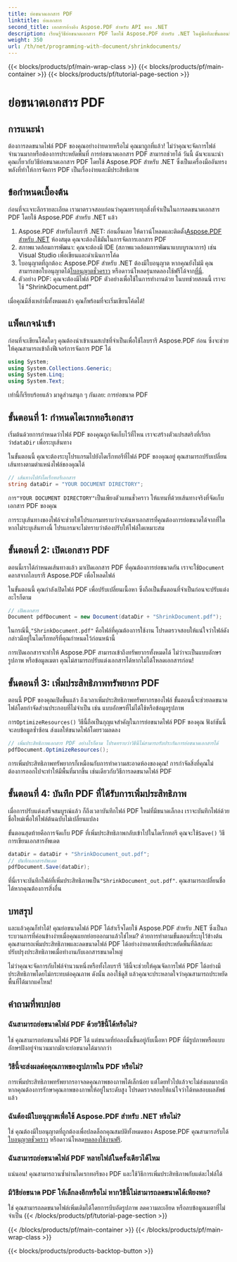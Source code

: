 ```yaml
---
title: ย่อขนาดเอกสาร PDF
linktitle: ย่อเอกสาร
second_title: เอกสารอ้างอิง Aspose.PDF สำหรับ API ของ .NET
description: เรียนรู้วิธีย่อขนาดเอกสาร PDF โดยใช้ Aspose.PDF สำหรับ .NET ในคู่มือทีละขั้นตอนนี้ เพิ่มประสิทธิภาพทรัพยากร PDF และลดขนาดไฟล์โดยไม่กระทบต่อคุณภาพ
weight: 350
url: /th/net/programming-with-document/shrinkdocuments/
---
```


{{< blocks/products/pf/main-wrap-class >}}
{{< blocks/products/pf/main-container >}}
{{< blocks/products/pf/tutorial-page-section >}}

# ย่อขนาดเอกสาร PDF

## การแนะนำ

ต้องการลดขนาดไฟล์ PDF ของคุณอย่างง่ายดายหรือไม่ คุณมาถูกที่แล้ว! ไม่ว่าคุณจะจัดการไฟล์จำนวนมากหรือต้องการประหยัดพื้นที่ การย่อขนาดเอกสาร PDF สามารถช่วยได้ วันนี้ ฉันจะแนะนำคุณเกี่ยวกับวิธีย่อขนาดเอกสาร PDF โดยใช้ Aspose.PDF สำหรับ .NET ซึ่งเป็นเครื่องมืออันทรงพลังที่ทำให้การจัดการ PDF เป็นเรื่องง่ายและมีประสิทธิภาพ

## ข้อกำหนดเบื้องต้น

ก่อนที่จะเจาะลึกรายละเอียด เรามาตรวจสอบก่อนว่าคุณทราบทุกสิ่งที่จำเป็นในการลดขนาดเอกสาร PDF โดยใช้ Aspose.PDF สำหรับ .NET แล้ว

1.  Aspose.PDF สำหรับไลบรารี .NET: ก่อนอื่นเลย ให้ดาวน์โหลดและติดตั้ง[Aspose.PDF สำหรับ .NET](https://releases.aspose.com/pdf/net/) ห้องสมุด คุณจะต้องใช้มันในการจัดการเอกสาร PDF
2. สภาพแวดล้อมการพัฒนา: คุณจะต้องมี IDE (สภาพแวดล้อมการพัฒนาแบบบูรณาการ) เช่น Visual Studio เพื่อเขียนและดำเนินการโค้ด
3.  ใบอนุญาตที่ถูกต้อง: Aspose.PDF สำหรับ .NET ต้องมีใบอนุญาต หากคุณยังไม่มี คุณสามารถขอใบอนุญาตได้[ใบอนุญาตชั่วคราว](https://purchase.aspose.com/temporary-license/) หรือดาวน์โหลดรุ่นทดลองใช้ฟรีได้จาก[ที่นี่](https://releases.aspose.com/).
4. ตัวอย่าง PDF: คุณจะต้องมีไฟล์ PDF ตัวอย่างเพื่อใช้ในการทำงานด้วย ในบทช่วยสอนนี้ เราจะใช้ "ShrinkDocument.pdf"

เมื่อคุณมีสิ่งเหล่านี้ทั้งหมดแล้ว คุณก็พร้อมที่จะเริ่มเขียนโค้ดได้!


## แพ็คเกจนำเข้า

ก่อนที่จะเขียนโค้ดใดๆ คุณต้องนำเข้าเนมสเปซที่จำเป็นเพื่อใช้ไลบรารี Aspose.PDF ก่อน ซึ่งจะช่วยให้คุณสามารถเข้าถึงฟีเจอร์การจัดการ PDF ได้

```csharp
using System;
using System.Collections.Generic;
using System.Linq;
using System.Text;
```

เท่านี้ก็เรียบร้อยแล้ว มาดูส่วนสนุก ๆ กันเลย: การย่อขนาด PDF

## ขั้นตอนที่ 1: กำหนดไดเรกทอรีเอกสาร

 เริ่มต้นด้วยการกำหนดว่าไฟล์ PDF ของคุณถูกจัดเก็บไว้ที่ไหน เราจะสร้างตัวแปรสตริงที่เรียกว่า`dataDir` เพื่อระบุเส้นทาง

ในขั้นตอนนี้ คุณจะต้องระบุโปรแกรมไปยังไดเร็กทอรีที่ไฟล์ PDF ของคุณอยู่ คุณสามารถปรับเปลี่ยนเส้นทางตามตำแหน่งไฟล์ของคุณได้

```csharp
// เส้นทางไปยังไดเร็กทอรีเอกสาร
string dataDir = "YOUR DOCUMENT DIRECTORY";
```

 การ`"YOUR DOCUMENT DIRECTORY"`เป็นเพียงตัวแทนชั่วคราว ให้แทนที่ด้วยเส้นทางจริงที่จัดเก็บเอกสาร PDF ของคุณ

การระบุเส้นทางของไฟล์จะช่วยให้โปรแกรมทราบว่าจะค้นหาเอกสารที่คุณต้องการย่อขนาดได้จากที่ใด หากไม่ระบุเส้นทางนี้ โปรแกรมจะไม่ทราบว่าต้องปรับให้ไฟล์ใดเหมาะสม


## ขั้นตอนที่ 2: เปิดเอกสาร PDF

 ตอนนี้เราได้กำหนดเส้นทางแล้ว มาเปิดเอกสาร PDF ที่คุณต้องการย่อขนาดกัน เราจะใช้`Document` คลาสจากไลบรารี Aspose.PDF เพื่อโหลดไฟล์

ในขั้นตอนนี้ คุณกำลังเปิดไฟล์ PDF เพื่อปรับเปลี่ยนเนื้อหา ซึ่งถือเป็นขั้นตอนที่จำเป็นก่อนจะปรับแต่งอะไรก็ตาม

```csharp
// เปิดเอกสาร
Document pdfDocument = new Document(dataDir + "ShrinkDocument.pdf");
```

 ในกรณีนี้,`"ShrinkDocument.pdf"` คือไฟล์ที่คุณต้องการใช้งาน โปรดตรวจสอบให้แน่ใจว่าไฟล์ดังกล่าวมีอยู่ในไดเร็กทอรีที่คุณกำหนดไว้ก่อนหน้านี้

การเปิดเอกสารจะทำให้ Aspose.PDF สามารถเข้าถึงทรัพยากรทั้งหมดได้ ไม่ว่าจะเป็นแบบอักษร รูปภาพ หรือข้อมูลเมตา คุณไม่สามารถปรับแต่งเอกสารได้หากไม่ได้โหลดเอกสารก่อน!

## ขั้นตอนที่ 3: เพิ่มประสิทธิภาพทรัพยากร PDF

ตอนนี้ PDF ของคุณเปิดขึ้นแล้ว ถึงเวลาเพิ่มประสิทธิภาพทรัพยากรของไฟล์ ขั้นตอนนี้จะช่วยลดขนาดไฟล์โดยกำจัดส่วนประกอบที่ไม่จำเป็น เช่น แบบอักษรที่ไม่ได้ใช้หรือข้อมูลรูปภาพ

 การ`OptimizeResources()` วิธีนี้ถือเป็นกุญแจสำคัญในการย่อขนาดไฟล์ PDF ของคุณ ฟังก์ชันนี้จะลบข้อมูลซ้ำซ้อน ส่งผลให้ขนาดไฟล์โดยรวมลดลง

```csharp
// เพิ่มประสิทธิภาพเอกสาร PDF อย่างไรก็ตาม โปรดทราบว่าวิธีนี้ไม่สามารถรับประกันการย่อขนาดเอกสารได้
pdfDocument.OptimizeResources();
```

การเพิ่มประสิทธิภาพทรัพยากรก็เหมือนกับการทำความสะอาดห้องของคุณ! การกำจัดสิ่งที่คุณไม่ต้องการออกไปจะทำให้มีพื้นที่มากขึ้น เช่นเดียวกับวิธีการลดขนาดไฟล์ PDF

## ขั้นตอนที่ 4: บันทึก PDF ที่ได้รับการเพิ่มประสิทธิภาพ

เมื่อการปรับแต่งเสร็จสมบูรณ์แล้ว ก็ถึงเวลาบันทึกไฟล์ PDF ใหม่ที่มีขนาดเล็กลง เราจะบันทึกไฟล์ด้วยชื่อใหม่เพื่อให้ไฟล์ต้นฉบับไม่เปลี่ยนแปลง

 ขั้นตอนสุดท้ายคือการจัดเก็บ PDF ที่เพิ่มประสิทธิภาพกลับเข้าไปในไดเร็กทอรี คุณจะใช้`Save()` วิธีการเขียนเอกสารอัพเดต

```csharp
dataDir = dataDir + "ShrinkDocument_out.pdf";
// บันทึกเอกสารอัพเดต
pdfDocument.Save(dataDir);
```

 ที่นี่เราจะบันทึกไฟล์ที่เพิ่มประสิทธิภาพเป็น`"ShrinkDocument_out.pdf"`. คุณสามารถเปลี่ยนชื่อได้หากคุณต้องการสิ่งอื่น

## บทสรุป

และแล้วคุณก็ทำได้! คุณย่อขนาดไฟล์ PDF ได้สำเร็จโดยใช้ Aspose.PDF สำหรับ .NET ซึ่งเป็นกระบวนการที่ค่อนข้างง่ายเมื่อคุณแยกย่อยออกมาแล้วใช่ไหม? ด้วยการทำตามขั้นตอนที่ระบุไว้ข้างต้น คุณสามารถเพิ่มประสิทธิภาพและลดขนาดไฟล์ PDF ได้อย่างง่ายดายเพื่อประหยัดพื้นที่ดิสก์และปรับปรุงประสิทธิภาพเมื่อทำงานกับเอกสารขนาดใหญ่

ไม่ว่าคุณจะจัดการกับไฟล์จำนวนหนึ่งหรือทั้งไลบรารี วิธีนี้จะช่วยให้คุณจัดการไฟล์ PDF ได้อย่างมีประสิทธิภาพโดยไม่กระทบต่อคุณภาพ ดังนั้น ลองใช้ดูสิ แล้วคุณจะประหลาดใจว่าคุณสามารถประหยัดพื้นที่ได้มากแค่ไหน!

## คำถามที่พบบ่อย

### ฉันสามารถย่อขนาดไฟล์ PDF ด้วยวิธีนี้ได้หรือไม่?
ใช่ คุณสามารถย่อขนาดไฟล์ PDF ได้ แต่ขนาดที่ย่อลงนั้นขึ้นอยู่กับเนื้อหา PDF ที่มีรูปภาพหรือแบบอักษรฝังอยู่จำนวนมากมักจะย่อขนาดได้มากกว่า

### วิธีนี้จะส่งผลต่อคุณภาพของรูปภาพใน PDF หรือไม่?
การเพิ่มประสิทธิภาพทรัพยากรอาจลดคุณภาพของภาพได้เล็กน้อย แต่โดยทั่วไปแล้วจะไม่ส่งผลมากนัก หากคุณต้องการรักษาคุณภาพของภาพให้อยู่ในระดับสูง โปรดตรวจสอบให้แน่ใจว่าได้ทดสอบผลลัพธ์แล้ว

### ฉันต้องมีใบอนุญาตเพื่อใช้ Aspose.PDF สำหรับ .NET หรือไม่?
ใช่ คุณต้องมีใบอนุญาตที่ถูกต้องเพื่อปลดล็อกคุณสมบัติทั้งหมดของ Aspose.PDF คุณสามารถรับได้[ใบอนุญาตชั่วคราว](https://purchase.aspose.com/temporary-license/) หรือดาวน์โหลด[ทดลองใช้งานฟรี](https://releases.aspose.com/).

### ฉันสามารถย่อขนาดไฟล์ PDF หลายไฟล์ในครั้งเดียวได้ไหม
แน่นอน! คุณสามารถวนซ้ำผ่านไดเรกทอรีของ PDF และใช้วิธีการเพิ่มประสิทธิภาพกับแต่ละไฟล์ได้

### มีวิธีย่อขนาด PDF ให้เล็กลงอีกหรือไม่ หากวิธีนี้ไม่สามารถลดขนาดได้เพียงพอ?
ใช่ คุณสามารถลดขนาดไฟล์เพิ่มเติมได้โดยการบีบอัดรูปภาพ ลดความละเอียด หรือลบข้อมูลเมตาที่ไม่จำเป็น
{{< /blocks/products/pf/tutorial-page-section >}}

{{< /blocks/products/pf/main-container >}}
{{< /blocks/products/pf/main-wrap-class >}}

{{< blocks/products/products-backtop-button >}}
